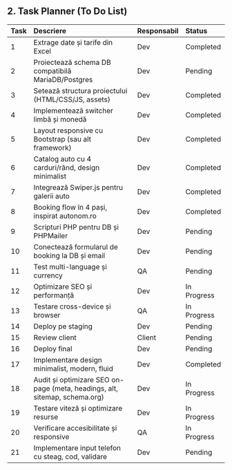 ## 2. Task Planner (To Do List)

| Task | Descriere | Responsabil | Status |
| :-- | :-- | :-- | :-- |
| 1 | Extrage date și tarife din Excel | Dev | Completed |
| 2 | Proiectează schema DB compatibilă MariaDB/Postgres | Dev | Pending |
| 3 | Setează structura proiectului (HTML/CSS/JS, assets) | Dev | Completed |
| 4 | Implementează switcher limbă și monedă | Dev | Completed |
| 5 | Layout responsive cu Bootstrap (sau alt framework) | Dev | Completed |
| 6 | Catalog auto cu 4 carduri/rând, design minimalist | Dev | Completed |
| 7 | Integrează Swiper.js pentru galerii auto | Dev | Completed |
| 8 | Booking flow în 4 pași, inspirat autonom.ro | Dev | Completed |
| 9 | Scripturi PHP pentru DB și PHPMailer | Dev | Pending |
| 10 | Conectează formularul de booking la DB și email | Dev | Pending |
| 11 | Test multi-language și currency | QA | Pending |
| 12 | Optimizare SEO și performanță | Dev | In Progress |
| 13 | Testare cross-device și browser | QA | In Progress |
| 14 | Deploy pe staging | Dev | Pending |
| 15 | Review client | Client | Pending |
| 16 | Deploy final | Dev | Pending |
| 17 | Implementare design minimalist, modern, fluid | Dev | Completed |
| 18 | Audit și optimizare SEO on-page (meta, headings, alt, sitemap, schema.org) | Dev | In Progress |
| 19 | Testare viteză și optimizare resurse | Dev | In Progress |
| 20 | Verificare accesibilitate și responsive | QA | In Progress |
| 21 | Implementare input telefon cu steag, cod, validare | Dev | Pending |
